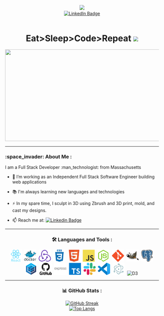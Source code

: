 <div id="header" align="center">
  <img src="https://media.giphy.com/media/26tn33aiTi1jkl6H6/giphy.gif" width="200"/>  
  <div id="badges">
    <a href="https://www.linkedin.com/in/corbin-campbell/">
      <img src="https://img.shields.io/badge/LinkedIn-blue?style=for-the-badge&logo=linkedin&logoColor=white" alt="LinkedIn Badge"/>
    </a>
  </br>
    <img src="https://komarev.com/ghpvc/?username=hankc138&style=flat-square&color=red" alt=""/>
      <h1>
        Eat>Sleep>Code>Repeat
          <img src="https://media.giphy.com/media/eMyvxUmLyOg5nH5I8u/giphy.gif" width="50px" />
      </h1>
</div>
    
 <div align="center">
  <img src="https://media.giphy.com/media/3oKIPEqDGUULpEU0aQ/giphy.gif" width="600" height="300"/>
</div>

---

<h3 align="left"> :space_invader: About Me : </h3>
<div id="aboutMe" align="left">
I am a Full Stack Developer :man_technologist: from Massachusetts

- :robot: I’m working as an Independent Full Stack Software Engineer building web applications
  
- :books: I'm always learning new languages and technologies

- :zap: In my spare time, I sculpt in 3D using Zbrush and 3D print, mold, and cast my designs.

- :mailbox: Reach me at: [![Linkedin Badge](https://img.shields.io/badge/-CorbinCampbell-blue?style=flat&logo=Linkedin&logoColor=white)](https://www.linkedin.com/in/corbin-campbell/)
</div>

---

### :hammer_and_wrench: Languages and Tools :
<div>
  <img src="https://github.com/devicons/devicon/blob/master/icons/react/react-original-wordmark.svg" title="React" alt="React" width="40" height="40"/>&nbsp;
   <img src="https://raw.githubusercontent.com/devicons/devicon/master/icons/docker/docker-original-wordmark.svg" title="Docker" alt="Docker" width="40" height="40"/>&nbsp;
  <img src="https://github.com/devicons/devicon/blob/master/icons/redux/redux-original.svg" title="Redux" alt="Redux " width="40" height="40"/>&nbsp;
  <img src="https://github.com/devicons/devicon/blob/master/icons/css3/css3-plain-wordmark.svg"  title="CSS3" alt="CSS" width="40" height="40"/>&nbsp;
  <img src="https://github.com/devicons/devicon/blob/master/icons/html5/html5-original.svg" title="HTML5" alt="HTML" width="40" height="40"/>&nbsp;
  <img src="https://github.com/devicons/devicon/blob/master/icons/javascript/javascript-original.svg" title="JavaScript" alt="JavaScript" width="40" height="40"/>&nbsp;
  <img src="https://raw.githubusercontent.com/devicons/devicon/1119b9f84c0290e0f0b38982099a2bd027a48bf1/icons/nodejs/nodejs-original.svg" title="NodeJS" alt="NodeJS" width="40" height="40"/>&nbsp;
  <img src="https://raw.githubusercontent.com/devicons/devicon/1119b9f84c0290e0f0b38982099a2bd027a48bf1/icons/git/git-original.svg" title="Git" **alt="Git" width="40" height="40"/>&nbsp;
  <img src="https://raw.githubusercontent.com/devicons/devicon/1119b9f84c0290e0f0b38982099a2bd027a48bf1/icons/gimp/gimp-original.svg" title="GIMP" alt="GIMP" width="40" height="40"/>&nbsp;
  <img src="https://raw.githubusercontent.com/devicons/devicon/1119b9f84c0290e0f0b38982099a2bd027a48bf1/icons/postgresql/postgresql-original.svg" title="Postgres" alt="Postgres" width="40" height="40"/>&nbsp;
   <img src="https://raw.githubusercontent.com/devicons/devicon/1119b9f84c0290e0f0b38982099a2bd027a48bf1/icons/sequelize/sequelize-original.svg" title="Sequelize" alt="Sequelize" width="40" height="40"/>&nbsp;
  <img src="https://raw.githubusercontent.com/devicons/devicon/1119b9f84c0290e0f0b38982099a2bd027a48bf1/icons/github/github-original-wordmark.svg" title="GitHub" alt="GitHub" width="40" height="40"/>&nbsp;
    <img src="https://raw.githubusercontent.com/devicons/devicon/1119b9f84c0290e0f0b38982099a2bd027a48bf1/icons/express/express-original-wordmark.svg" title="Express" alt="Express" width="40" height="40"/>&nbsp;
  <img src="https://raw.githubusercontent.com/devicons/devicon/1119b9f84c0290e0f0b38982099a2bd027a48bf1/icons/typescript/typescript-original.svg" title="TypeScript" alt="TypeScript" width="40" height="40"/>&nbsp;
   <img src="https://github.com/devicons/devicon/blob/master/icons/slack/slack-original.svg" title="Slack" alt="Slack" width="40" height="40"/>&nbsp;
     <img src="https://github.com/devicons/devicon/blob/master/icons/vscode/vscode-original.svg" title="VSCODE" alt="VSCODE" width="40" height="40"/>&nbsp;
     <img src="https://github.com/devicons/devicon/blob/master/icons/electron/electron-original.svg" title="Electron" alt="Electron" width="40" height="40"/>&nbsp;
   <img src="https://github.com/devicons/devicon/blob/master/icons/d3/d3-original.svg" title="D3" alt="D3" width="40" height="40"/>&nbsp;
</div>

---

### 📊 GitHub Stats :
[![GitHub Streak](http://github-readme-streak-stats.herokuapp.com?user=hankc138&theme=radical&hide_border=true&border_radius=10&fire=FF4800)](https://git.io/streak-stats)</br>
[![Top Langs](https://github-readme-stats.vercel.app/api/top-langs/?username=hankc138&theme=radical&hide_border=true&border_radius=10)](https://github.com/anuraghazra/github-readme-stats)</br>
